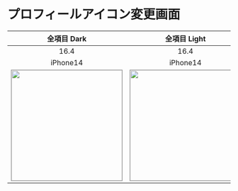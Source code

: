 # プロフィールアイコン変更画面

|全項目 Dark|全項目 Light|
|:---:|:---:|
|16.4|16.4|
|iPhone14|iPhone14|
|<img src='../ReferenceImages_64/プロフィールアイコン変更画面/testProfileIconViewController_全項目_Dark_iPhone_16_4_390x844@3x.png' width='250' style='border: 1px solid #999' />|<img src='../ReferenceImages_64/プロフィールアイコン変更画面/testProfileIconViewController_全項目_Light_iPhone_16_4_390x844@3x.png' width='250' style='border: 1px solid #999' />|

